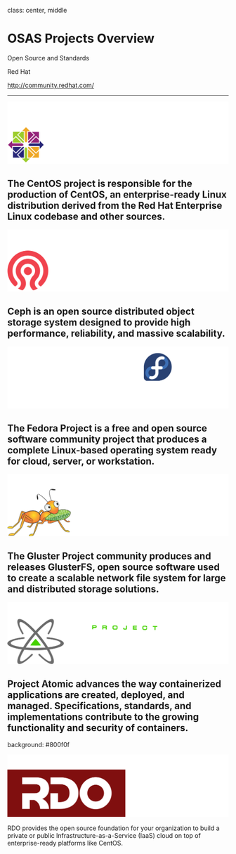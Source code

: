 class: center, middle
# OSAS Projects Overview

Open Source and Standards

Red Hat

http://community.redhat.com/

---
![Centos](images/centos-logo.svg)

The CentOS project is responsible for the production of CentOS, an enterprise-ready Linux distribution derived from the Red Hat Enterprise Linux codebase and other sources.
---
![Ceph](images/ceph-logo.svg)

Ceph is an open source distributed object storage system designed to provide high performance, reliability, and massive scalability.
---
![Fedora](images/fedora-logo.svg)

The Fedora Project is a free and open source software community project that produces a complete Linux-based operating system ready for cloud, server, or workstation.
---
![Gluster](images/gluster-logo.svg)	

The Gluster Project community produces and releases GlusterFS, open source software used to create a scalable network file system for large and distributed storage solutions.
---
![Atomic](images/atomic-logo.svg)	

Project Atomic advances the way containerized applications are created, deployed, and managed. Specifications, standards, and implementations contribute to the growing functionality and security of containers.
---
background: #800f0f

![RDO](images/rdo-logo.svg)	

RDO provides the open source foundation for your organization to build a private or public Infrastructure-as-a-Service (IaaS) cloud on top of enterprise-ready platforms like CentOS.


